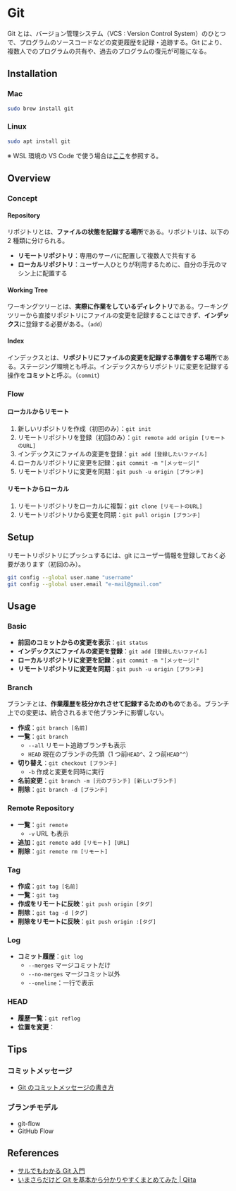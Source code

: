 # Git

Git とは、バージョン管理システム（VCS : Version Control System）のひとつで、プログラムのソースコードなどの変更履歴を記録・追跡する。Git により、複数人でのプログラムの共有や、過去のプログラムの復元が可能になる。

## Installation

### Mac

```bash
sudo brew install git
```

### Linux

```bash
sudo apt install git
```

※ WSL 環境の VS Code で使う場合は[ここ](https://qiita.com/xeres/items/ed4d659cfac4a1695f4b)を参照する。

## Overview

### Concept

#### Repository

リポジトリとは、**ファイルの状態を記録する場所**である。リポジトリは、以下の 2 種類に分けられる。

- **リモートリポジトリ**：専用のサーバに配置して複数人で共有する
- **ローカルリポジトリ**：ユーザ一人ひとりが利用するために、自分の手元のマシン上に配置する

#### Working Tree

ワーキングツリーとは、**実際に作業をしているディレクトリ**である。ワーキングツリーから直接リポジトリにファイルの変更を記録することはできず、**インデックス**に登録する必要がある。（`add`）

#### Index

インデックスとは、**リポジトリにファイルの変更を記録する準備をする場所**である。ステージング環境とも呼ぶ。インデックスからリポジトリに変更を記録する操作を**コミット**と呼ぶ。（`commit`)

### Flow

#### ローカルからリモート

1. 新しいリポジトリを作成（初回のみ）：`git init`
2. リモートリポジトリを登録（初回のみ）：`git remote add origin [リモートのURL]`
3. インデックスにファイルの変更を登録：`git add [登録したいファイル]`
4. ローカルリポジトリに変更を記録：`git commit -m "[メッセージ]"`
5. リモートリポジトリに変更を同期：`git push -u origin [ブランチ]`

#### リモートからローカル

1. リモートリポジトリをローカルに複製：`git clone [リモートのURL]`
2. リモートリポジトリから変更を同期：`git pull origin [ブランチ]`

## Setup

リモートリポジトリにプッシュするには、git にユーザー情報を登録しておく必要があります（初回のみ）。

```bash
git config --global user.name "username"
git config --global user.email "e-mail@gmail.com"
```

## Usage

### Basic

- **前回のコミットからの変更を表示**：`git status`
- **インデックスにファイルの変更を登録**：`git add [登録したいファイル]`
- **ローカルリポジトリに変更を記録**：`git commit -m "[メッセージ]"`
- **リモートリポジトリに変更を同期**：`git push -u origin [ブランチ]`

### Branch

ブランチとは、**作業履歴を枝分かれさせて記録するためのもの**である。ブランチ上での変更は、統合されるまで他ブランチに影響しない。

- **作成**：`git branch [名前]`
- **一覧**：`git branch`
  - `--all` リモート追跡ブランチも表示
  - `HEAD` 現在のブランチの先頭（1 つ前`HEAD^`、2 つ前`HEAD^^`）
- **切り替え**：`git checkout [ブランチ]`
  - `-b` 作成と変更を同時に実行
- **名前変更**：`git branch -m [元のブランチ] [新しいブランチ]`
- **削除**：`git branch -d [ブランチ]`

### Remote Repository

- **一覧**：`git remote`
  - `-v` URL も表示
- **追加**：`git remote add [リモート] [URL]`
- **削除**：`git remote rm [リモート]`

### Tag

- **作成**：`git tag [名前]`
- **一覧**：`git tag`
- **作成をリモートに反映**：`git push origin [タグ]`
- **削除**：`git tag -d [タグ]`
- **削除をリモートに反映**：`git push origin :[タグ]`

### Log

- **コミット履歴**：`git log`
  - `--merges` マージコミットだけ
  - `--no-merges` マージコミット以外
  - `--oneline`：一行で表示

### HEAD

- **履歴一覧**：`git reflog`
- **位置を変更**：

## Tips

### コミットメッセージ

- [Git のコミットメッセージの書き方](https://qiita.com/itosho/items/9565c6ad2ffc24c09364)

### ブランチモデル

- git-flow
- GitHub Flow

## References

- [サルでもわかる Git 入門](https://backlog.com/ja/git-tutorial/)
- [いまさらだけど Git を基本から分かりやすくまとめてみた | Qiita](https://qiita.com/gold-kou/items/7f6a3b46e2781b0dd4a0)
